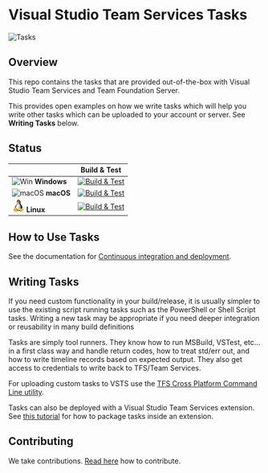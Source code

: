 # Visual Studio Team Services Tasks
![Tasks](/taskbanner.png "Tasks")

## Overview
This repo contains the tasks that are provided out-of-the-box with Visual Studio Team Services and Team Foundation Server.

This provides open examples on how we write tasks which will help you write other tasks which can be uploaded to your account or server.  See **Writing Tasks** below.

## Status
|   | Build & Test |
|---|:-----:|
|![Win](docs/res/win_med.png) **Windows**|[![Build & Test][win-build-badge]][win-build]| 
|![macOS](docs/res/apple_med.png) **macOS**|[![Build & Test][macOS-build-badge]][macOS-build]| 
|![Linux](docs/res/linux_med.png) **Linux**|[![Build & Test][linux-build-badge]][linux-build]|

[win-build-badge]: https://mseng.visualstudio.com/pipelinetools/_apis/build/status/VSTS.Tasks.CI-Windows?branchName=master
[win-build]: https://mseng.visualstudio.com/PipelineTools/_build?_a=completed&definitionId=5709

[macOS-build-badge]: https://mseng.visualstudio.com/pipelinetools/_apis/build/status/VSTS.Tasks.CI-macOS?branchName=master
[macOS-build]: https://mseng.visualstudio.com/PipelineTools/_build?_a=completed&definitionId=65718

[linux-build-badge]: https://mseng.visualstudio.com/pipelinetools/_apis/build/status/VSTS.Tasks.CI-Linux?branchName=master
[linux-build]: https://mseng.visualstudio.com/PipelineTools/_build?_a=completed&definitionId=5667

## How to Use Tasks

See the documentation for [Continuous integration and deployment](https://aka.ms/tfbuild).

## Writing Tasks

If you need custom functionality in your build/release, it is usually simpler to use the existing script running tasks such as the PowerShell or Shell Script tasks.  Writing a new task may be appropriate if you need deeper integration or reusability in many build definitions

Tasks are simply tool runners.  They know how to run MSBuild, VSTest, etc... in a first class way and handle return codes, how to treat std/err out, and how to write timeline records based on expected output.  They also get access to credentials to write back to TFS/Team Services. 

For uploading custom tasks to VSTS use the [TFS Cross Platform Command Line utility](https://github.com/Microsoft/tfs-cli).

Tasks can also be deployed with a Visual Studio Team Services extension. See [this tutorial](https://docs.microsoft.com/en-us/vsts/extend/develop/add-build-task) for how to package tasks inside an extension.

## Contributing
We take contributions.  [Read here](docs/contribute.md) how to contribute.

